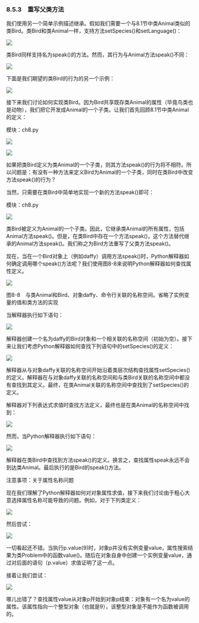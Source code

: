    

### 8.5.3　重写父类方法

我们使用另一个简单示例描述继承。假如我们需要一个与8.1节中类Animal类似的类Bird。类Bird和类Animal一样，支持方法setSpecies()和setLanguage()：

![](0-Assets/Epubook/程序员编程语言经典合集（计算机科学丛书5册套装），javapython编程语言含经典教材龙书《编译原理》%20(Bruce%20Eckel%20%20Alfred%20V.%20Aho%20%20Monica%20S.%20Lam%20etc.)%20(Z-Library)/images/image08909.jpeg)

类Bird同样支持名为speak()的方法。然而，其行为与Animal方法speak()不同：

![](0-Assets/Epubook/程序员编程语言经典合集（计算机科学丛书5册套装），javapython编程语言含经典教材龙书《编译原理》%20(Bruce%20Eckel%20%20Alfred%20V.%20Aho%20%20Monica%20S.%20Lam%20etc.)%20(Z-Library)/images/image08910.jpeg)

下面是我们期望的类Bird的行为的另一个示例：

![](0-Assets/Epubook/程序员编程语言经典合集（计算机科学丛书5册套装），javapython编程语言含经典教材龙书《编译原理》%20(Bruce%20Eckel%20%20Alfred%20V.%20Aho%20%20Monica%20S.%20Lam%20etc.)%20(Z-Library)/images/image08911.jpeg)

接下来我们讨论如何实现类Bird。因为Bird共享既存类Animal的属性（毕竟鸟类也是动物），我们把它开发成Animal的一个子类。让我们首先回顾8.1节中类Animal的定义：

模块：ch8.py

![](0-Assets/Epubook/程序员编程语言经典合集（计算机科学丛书5册套装），javapython编程语言含经典教材龙书《编译原理》%20(Bruce%20Eckel%20%20Alfred%20V.%20Aho%20%20Monica%20S.%20Lam%20etc.)%20(Z-Library)/images/image08912.jpeg)

![](0-Assets/Epubook/程序员编程语言经典合集（计算机科学丛书5册套装），javapython编程语言含经典教材龙书《编译原理》%20(Bruce%20Eckel%20%20Alfred%20V.%20Aho%20%20Monica%20S.%20Lam%20etc.)%20(Z-Library)/images/image08913.jpeg)

如果把类Bird定义为类Animal的一个子类，则其方法speak()的行为将不相符。所以问题是：有没有一种方法来定义Bird为Animal的一个子类，同时在类Bird中改变方法speak()的行为？

当然，只需要在类Bird中简单地实现一个新的方法speak()即可：

模块：ch8.py

![](0-Assets/Epubook/程序员编程语言经典合集（计算机科学丛书5册套装），javapython编程语言含经典教材龙书《编译原理》%20(Bruce%20Eckel%20%20Alfred%20V.%20Aho%20%20Monica%20S.%20Lam%20etc.)%20(Z-Library)/images/image08914.jpeg)

类Bird被定义为Animal的一个子类。因此，它继承类Animal的所有属性，包括Animal方法speak()。但是，在类Bird中存在一个方法speak()，这个方法替代继承的Animal方法speak()。我们称之为Bird方法重写了父类方法speak()。

现在，当在一个Bird对象上（例如daffy）调用方法speak()时，Python解释器如何确定调用哪个speak()方法呢？我们使用图8-8来说明Python解释器如何查找属性定义。

![](0-Assets/Epubook/程序员编程语言经典合集（计算机科学丛书5册套装），javapython编程语言含经典教材龙书《编译原理》%20(Bruce%20Eckel%20%20Alfred%20V.%20Aho%20%20Monica%20S.%20Lam%20etc.)%20(Z-Library)/images/image08915.jpeg)

图8-8　与类Animal和Bird、对象daffy、命令行关联的名称空间。省略了实例变量的值和类方法的实现

当解释器执行如下语句：

![](0-Assets/Epubook/程序员编程语言经典合集（计算机科学丛书5册套装），javapython编程语言含经典教材龙书《编译原理》%20(Bruce%20Eckel%20%20Alfred%20V.%20Aho%20%20Monica%20S.%20Lam%20etc.)%20(Z-Library)/images/image08916.jpeg)

解释器创建一个名为daffy的Bird对象和一个相关联的名称空间（初始为空）。接下来让我们考虑Python解释器如何查找下列语句中的setSpecies()的定义：

![](0-Assets/Epubook/程序员编程语言经典合集（计算机科学丛书5册套装），javapython编程语言含经典教材龙书《编译原理》%20(Bruce%20Eckel%20%20Alfred%20V.%20Aho%20%20Monica%20S.%20Lam%20etc.)%20(Z-Library)/images/image08917.jpeg)

解释器从与对象daffy关联的名称空间开始沿着类层次结构查找属性setSpecies()的定义。解释器在与对象daffy关联的名称空间和与类Bird关联的名称空间中都没有查找到其定义。最终，在类Animal关联的名称空间中查找到了setSpecies()的定义。

解释器对下列表达式求值时查找方法定义，最终也是在类Animal的名称空间中找到：

![](0-Assets/Epubook/程序员编程语言经典合集（计算机科学丛书5册套装），javapython编程语言含经典教材龙书《编译原理》%20(Bruce%20Eckel%20%20Alfred%20V.%20Aho%20%20Monica%20S.%20Lam%20etc.)%20(Z-Library)/images/image08918.jpeg)

然而，当Python解释器执行如下语句：

![](0-Assets/Epubook/程序员编程语言经典合集（计算机科学丛书5册套装），javapython编程语言含经典教材龙书《编译原理》%20(Bruce%20Eckel%20%20Alfred%20V.%20Aho%20%20Monica%20S.%20Lam%20etc.)%20(Z-Library)/images/image08919.jpeg)

解释器在类Bird中查找到方法speak()的定义。换言之，查找属性speak永远不会到达类Animal。最后执行的是Bird的speak()方法。

注意事项：关于属性名称问题

现在我们理解了Python解释器如何对对象属性求值，接下来我们讨论由于粗心大意选择属性名称可能导致的问题。例如，对于下列类定义：

![](0-Assets/Epubook/程序员编程语言经典合集（计算机科学丛书5册套装），javapython编程语言含经典教材龙书《编译原理》%20(Bruce%20Eckel%20%20Alfred%20V.%20Aho%20%20Monica%20S.%20Lam%20etc.)%20(Z-Library)/images/image08920.jpeg)

然后尝试：

![](0-Assets/Epubook/程序员编程语言经典合集（计算机科学丛书5册套装），javapython编程语言含经典教材龙书《编译原理》%20(Bruce%20Eckel%20%20Alfred%20V.%20Aho%20%20Monica%20S.%20Lam%20etc.)%20(Z-Library)/images/image08921.jpeg)

一切看起还不错。当执行p.value(9)时，对象p并没有实例变量value，属性搜索结果为类Problem中的函数value()。随后在对象自身中创建一个实例变量value，通过对后面的语句（p.value）求值证明了这一点。

接着让我们尝试：

![](0-Assets/Epubook/程序员编程语言经典合集（计算机科学丛书5册套装），javapython编程语言含经典教材龙书《编译原理》%20(Bruce%20Eckel%20%20Alfred%20V.%20Aho%20%20Monica%20S.%20Lam%20etc.)%20(Z-Library)/images/image08922.jpeg)

哪儿出错了？查找属性value从对象p开始到对象p结束：对象有一个名为value的属性。该属性指向一个整型对象（也就是9），该整型对象是不能作为函数被调用的。